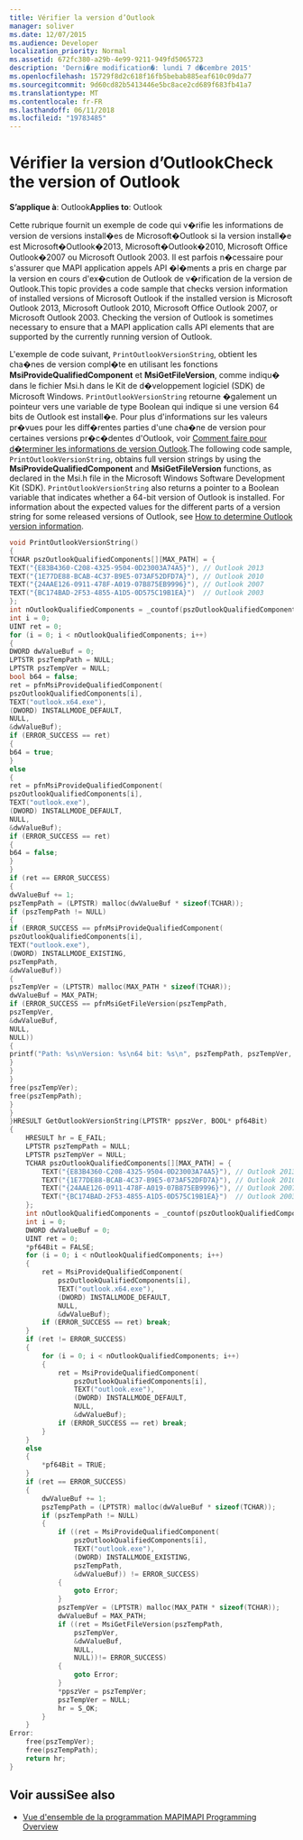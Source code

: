 ```yaml
---
title: Vérifier la version d’Outlook
manager: soliver
ms.date: 12/07/2015
ms.audience: Developer
localization_priority: Normal
ms.assetid: 672fc380-a29b-4e99-9211-949fd5065723
description: 'Derni�re modification�: lundi 7 d�cembre 2015'
ms.openlocfilehash: 15729f8d2c618f16fb5bebab885eaf610c09da77
ms.sourcegitcommit: 9d60cd82b5413446e5bc8ace2cd689f683fb41a7
ms.translationtype: MT
ms.contentlocale: fr-FR
ms.lasthandoff: 06/11/2018
ms.locfileid: "19783485"
---
```

# <a name="check-the-version-of-outlook"></a><span data-ttu-id="efa84-103">Vérifier la version d’Outlook</span><span class="sxs-lookup"><span data-stu-id="efa84-103">Check the version of Outlook</span></span>

<span data-ttu-id="efa84-104">**S’applique à**: Outlook</span><span class="sxs-lookup"><span data-stu-id="efa84-104">**Applies to**: Outlook</span></span> 
  
<span data-ttu-id="efa84-p101">Cette rubrique fournit un exemple de code qui v�rifie les informations de version de versions install�es de Microsoft�Outlook si la version install�e est Microsoft�Outlook�2013, Microsoft�Outlook�2010, Microsoft Office Outlook�2007 ou Microsoft Outlook 2003. Il est parfois n�cessaire pour s'assurer que MAPI application appels API �l�ments a pris en charge par la version en cours d'ex�cution de Outlook de v�rification de la version de Outlook.</span><span class="sxs-lookup"><span data-stu-id="efa84-p101">This topic provides a code sample that checks version information of installed versions of Microsoft Outlook if the installed version is Microsoft Outlook 2013, Microsoft Outlook 2010, Microsoft Office Outlook 2007, or Microsoft Outlook 2003. Checking the version of Outlook is sometimes necessary to ensure that a MAPI application calls API elements that are supported by the currently running version of Outlook.</span></span>

<span data-ttu-id="efa84-p102">L'exemple de code suivant,  `PrintOutlookVersionString`, obtient les cha�nes de version compl�te en utilisant les fonctions **MsiProvideQualifiedComponent** et **MsiGetFileVersion**, comme indiqu� dans le fichier Msi.h dans le Kit de d�veloppement logiciel (SDK) de Microsoft Windows.  `PrintOutlookVersionString` retourne �galement un pointeur vers une variable de type Boolean qui indique si une version 64 bits de Outlook est install�e. Pour plus d'informations sur les valeurs pr�vues pour les diff�rentes parties d'une cha�ne de version pour certaines versions pr�c�dentes d'Outlook, voir [Comment faire pour d�terminer les informations de version Outlook](http://support.microsoft.com/kb/870929).</span><span class="sxs-lookup"><span data-stu-id="efa84-p102">The following code sample,  `PrintOutlookVersionString`, obtains full version strings by using the **MsiProvideQualifiedComponent** and **MsiGetFileVersion** functions, as declared in the Msi.h file in the Microsoft Windows Software Development Kit (SDK).  `PrintOutlookVersionString` also returns a pointer to a Boolean variable that indicates whether a 64-bit version of Outlook is installed. For information about the expected values for the different parts of a version string for some released versions of Outlook, see [How to determine Outlook version information](http://support.microsoft.com/kb/870929).</span></span>
  
```cpp
void PrintOutlookVersionString()
{
TCHAR pszOutlookQualifiedComponents[][MAX_PATH] = {
TEXT("{E83B4360-C208-4325-9504-0D23003A74A5}"), // Outlook 2013
TEXT("{1E77DE88-BCAB-4C37-B9E5-073AF52DFD7A}"), // Outlook 2010
TEXT("{24AAE126-0911-478F-A019-07B875EB9996}"), // Outlook 2007
TEXT("{BC174BAD-2F53-4855-A1D5-0D575C19B1EA}")  // Outlook 2003
};
int nOutlookQualifiedComponents = _countof(pszOutlookQualifiedComponents);
int i = 0;
UINT ret = 0;
for (i = 0; i < nOutlookQualifiedComponents; i++)
{
DWORD dwValueBuf = 0;
LPTSTR pszTempPath = NULL;
LPTSTR pszTempVer = NULL;
bool b64 = false;
ret = pfnMsiProvideQualifiedComponent(
pszOutlookQualifiedComponents[i],
TEXT("outlook.x64.exe"),
(DWORD) INSTALLMODE_DEFAULT,
NULL,
&dwValueBuf);
if (ERROR_SUCCESS == ret)
{
b64 = true;
}
else
{
ret = pfnMsiProvideQualifiedComponent(
pszOutlookQualifiedComponents[i],
TEXT("outlook.exe"),
(DWORD) INSTALLMODE_DEFAULT,
NULL,
&dwValueBuf);
if (ERROR_SUCCESS == ret)
{
b64 = false;
}
}
if (ret == ERROR_SUCCESS)
{
dwValueBuf += 1;
pszTempPath = (LPTSTR) malloc(dwValueBuf * sizeof(TCHAR));
if (pszTempPath != NULL)
{
if (ERROR_SUCCESS == pfnMsiProvideQualifiedComponent(
pszOutlookQualifiedComponents[i],
TEXT("outlook.exe"),
(DWORD) INSTALLMODE_EXISTING,
pszTempPath,
&dwValueBuf))
{
pszTempVer = (LPTSTR) malloc(MAX_PATH * sizeof(TCHAR));
dwValueBuf = MAX_PATH;
if (ERROR_SUCCESS == pfnMsiGetFileVersion(pszTempPath,
pszTempVer,
&dwValueBuf,
NULL,
NULL))
{
printf("Path: %s\nVersion: %s\n64 bit: %s\n", pszTempPath, pszTempVer, b64?_T("true"):_T("false"));
}
}
}
free(pszTempVer);
free(pszTempPath);
}
}
}HRESULT GetOutlookVersionString(LPTSTR* ppszVer, BOOL* pf64Bit)
{
    HRESULT hr = E_FAIL;
    LPTSTR pszTempPath = NULL;
    LPTSTR pszTempVer = NULL;
    TCHAR pszOutlookQualifiedComponents[][MAX_PATH] = {
        TEXT("{E83B4360-C208-4325-9504-0D23003A74A5}"), // Outlook 2013
        TEXT("{1E77DE88-BCAB-4C37-B9E5-073AF52DFD7A}"), // Outlook 2010
        TEXT("{24AAE126-0911-478F-A019-07B875EB9996}"), // Outlook 2007
        TEXT("{BC174BAD-2F53-4855-A1D5-0D575C19B1EA}")  // Outlook 2003
    };
    int nOutlookQualifiedComponents = _countof(pszOutlookQualifiedComponents);
    int i = 0;
    DWORD dwValueBuf = 0;
    UINT ret = 0;
    *pf64Bit = FALSE;
    for (i = 0; i < nOutlookQualifiedComponents; i++)
    {
        ret = MsiProvideQualifiedComponent(
            pszOutlookQualifiedComponents[i],
            TEXT("outlook.x64.exe"),
            (DWORD) INSTALLMODE_DEFAULT,
            NULL,
            &dwValueBuf);
        if (ERROR_SUCCESS == ret) break;
    }
    if (ret != ERROR_SUCCESS)
    {
        for (i = 0; i < nOutlookQualifiedComponents; i++)
        {
            ret = MsiProvideQualifiedComponent(
                pszOutlookQualifiedComponents[i],
                TEXT("outlook.exe"),
                (DWORD) INSTALLMODE_DEFAULT,
                NULL,
                &dwValueBuf);
            if (ERROR_SUCCESS == ret) break;
        }
    }
    else
    {
        *pf64Bit = TRUE;
    }
    if (ret == ERROR_SUCCESS)
    {
        dwValueBuf += 1;
        pszTempPath = (LPTSTR) malloc(dwValueBuf * sizeof(TCHAR));
        if (pszTempPath != NULL)
        {
            if ((ret = MsiProvideQualifiedComponent(
                pszOutlookQualifiedComponents[i],
                TEXT("outlook.exe"),
                (DWORD) INSTALLMODE_EXISTING,
                pszTempPath,
                &dwValueBuf)) != ERROR_SUCCESS)
            {
                goto Error;
            }
            pszTempVer = (LPTSTR) malloc(MAX_PATH * sizeof(TCHAR));
            dwValueBuf = MAX_PATH;
            if ((ret = MsiGetFileVersion(pszTempPath,
                pszTempVer,
                &dwValueBuf,
                NULL,
                NULL))!= ERROR_SUCCESS)
            {
                goto Error;    
            }
            *ppszVer = pszTempVer;
            pszTempVer = NULL;
            hr = S_OK;
        }
    }
Error:
    free(pszTempVer);
    free(pszTempPath);
    return hr;
}

```

## <a name="see-also"></a><span data-ttu-id="efa84-110">Voir aussi</span><span class="sxs-lookup"><span data-stu-id="efa84-110">See also</span></span>

- [<span data-ttu-id="efa84-111">Vue d'ensemble de la programmation MAPI</span><span class="sxs-lookup"><span data-stu-id="efa84-111">MAPI Programming Overview</span></span>](mapi-programming-overview.md)


